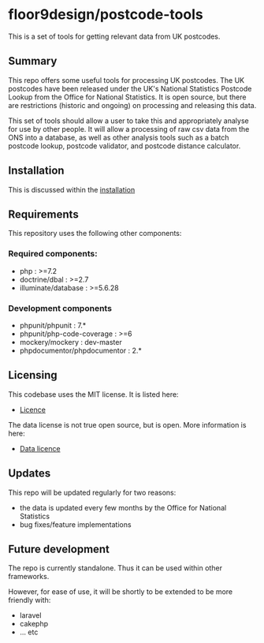 # floor9design/postcode-tools

This is a set of tools for getting relevant data from UK postcodes. 

## Summary

This repo offers some useful tools for processing UK postcodes. The UK postcodes have been released under the UK's 
National Statistics Postcode Lookup from the Office for National Statistics. It is open source, but there are 
restrictions (historic and ongoing) on processing and releasing this data. 

This set of tools should allow a user to take this and appropriately analyse for use by other people.
It will allow a processing of raw csv data from the ONS into a database, as well as other analysis tools such as a 
batch postcode lookup, postcode validator, and postcode distance calculator.

## Installation
 
This is discussed within the [installation](docs/main/installation.md)

## Requirements

This repository uses the following other components:

### Required components:

* php : >=7.2
* doctrine/dbal : >=2.7
* illuminate/database : >=5.6.28

### Development components

* phpunit/phpunit : 7.*
* phpunit/php-code-coverage : >=6
* mockery/mockery : dev-master
* phpdocumentor/phpdocumentor : 2.*

## Licensing

This codebase uses the MIT license. It is listed here:

* [Licence](LICENSE) 

The data license is not true open source, but is open. More information is here:

* [Data licence](https://www.ons.gov.uk/methodology/geography/licences)

## Updates

This repo will be updated regularly for two reasons:

* the data is updated every few months by the Office for National Statistics
* bug fixes/feature implementations

## Future development

The repo is currently standalone. Thus it can be used within other frameworks. 

However, for ease of use, it will be shortly to be extended to be more friendly with:

* laravel
* cakephp
* ... etc